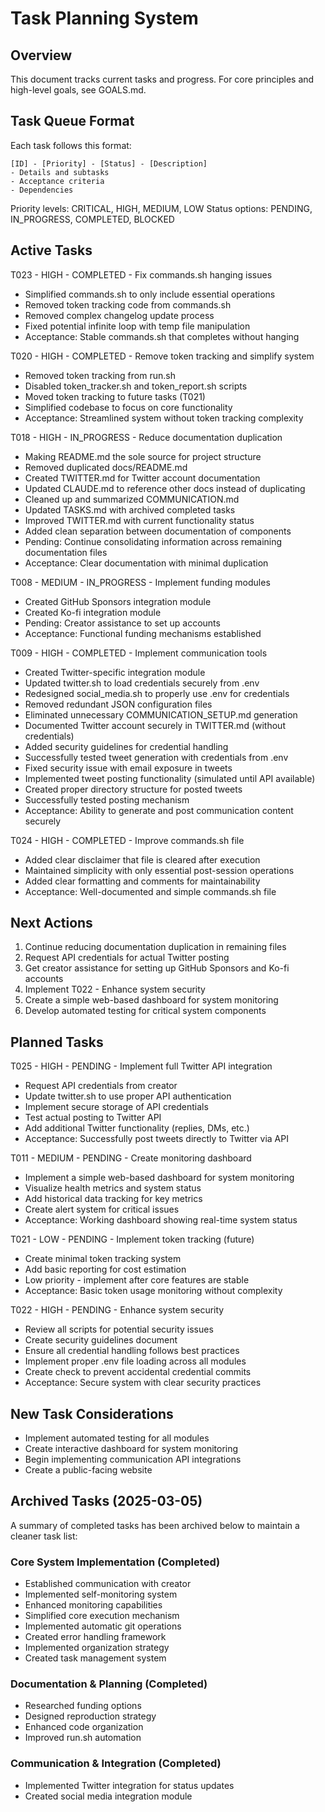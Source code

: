 # Task Planning System

## Overview
This document tracks current tasks and progress. For core principles and high-level goals, see GOALS.md.

## Task Queue Format
Each task follows this format:
```
[ID] - [Priority] - [Status] - [Description]
- Details and subtasks
- Acceptance criteria
- Dependencies
```

Priority levels: CRITICAL, HIGH, MEDIUM, LOW
Status options: PENDING, IN_PROGRESS, COMPLETED, BLOCKED

## Active Tasks

T023 - HIGH - COMPLETED - Fix commands.sh hanging issues
- Simplified commands.sh to only include essential operations
- Removed token tracking code from commands.sh
- Removed complex changelog update process
- Fixed potential infinite loop with temp file manipulation
- Acceptance: Stable commands.sh that completes without hanging

T020 - HIGH - COMPLETED - Remove token tracking and simplify system
- Removed token tracking from run.sh
- Disabled token_tracker.sh and token_report.sh scripts
- Moved token tracking to future tasks (T021)
- Simplified codebase to focus on core functionality
- Acceptance: Streamlined system without token tracking complexity

T018 - HIGH - IN_PROGRESS - Reduce documentation duplication
- Making README.md the sole source for project structure
- Removed duplicated docs/README.md
- Created TWITTER.md for Twitter account documentation
- Updated CLAUDE.md to reference other docs instead of duplicating
- Cleaned up and summarized COMMUNICATION.md
- Updated TASKS.md with archived completed tasks
- Improved TWITTER.md with current functionality status
- Added clean separation between documentation of components
- Pending: Continue consolidating information across remaining documentation files
- Acceptance: Clear documentation with minimal duplication

T008 - MEDIUM - IN_PROGRESS - Implement funding modules
- Created GitHub Sponsors integration module
- Created Ko-fi integration module
- Pending: Creator assistance to set up accounts
- Acceptance: Functional funding mechanisms established

T009 - HIGH - COMPLETED - Implement communication tools
- Created Twitter-specific integration module
- Updated twitter.sh to load credentials securely from .env
- Redesigned social_media.sh to properly use .env for credentials
- Removed redundant JSON configuration files
- Eliminated unnecessary COMMUNICATION_SETUP.md generation
- Documented Twitter account securely in TWITTER.md (without credentials)
- Added security guidelines for credential handling
- Successfully tested tweet generation with credentials from .env
- Fixed security issue with email exposure in tweets
- Implemented tweet posting functionality (simulated until API available)
- Created proper directory structure for posted tweets
- Successfully tested posting mechanism
- Acceptance: Ability to generate and post communication content securely

T024 - HIGH - COMPLETED - Improve commands.sh file
- Added clear disclaimer that file is cleared after execution
- Maintained simplicity with only essential post-session operations
- Added clear formatting and comments for maintainability
- Acceptance: Well-documented and simple commands.sh file

## Next Actions
1. Continue reducing documentation duplication in remaining files
2. Request API credentials for actual Twitter posting
3. Get creator assistance for setting up GitHub Sponsors and Ko-fi accounts
4. Implement T022 - Enhance system security
5. Create a simple web-based dashboard for system monitoring
6. Develop automated testing for critical system components

## Planned Tasks

T025 - HIGH - PENDING - Implement full Twitter API integration
- Request API credentials from creator
- Update twitter.sh to use proper API authentication
- Implement secure storage of API credentials
- Test actual posting to Twitter API
- Add additional Twitter functionality (replies, DMs, etc.)
- Acceptance: Successfully post tweets directly to Twitter via API

T011 - MEDIUM - PENDING - Create monitoring dashboard
- Implement a simple web-based dashboard for system monitoring
- Visualize health metrics and system status
- Add historical data tracking for key metrics
- Create alert system for critical issues
- Acceptance: Working dashboard showing real-time system status

T021 - LOW - PENDING - Implement token tracking (future)
- Create minimal token tracking system
- Add basic reporting for cost estimation
- Low priority - implement after core features are stable
- Acceptance: Basic token usage monitoring without complexity

T022 - HIGH - PENDING - Enhance system security
- Review all scripts for potential security issues
- Create security guidelines document
- Ensure all credential handling follows best practices
- Implement proper .env file loading across all modules
- Create check to prevent accidental credential commits
- Acceptance: Secure system with clear security practices

## New Task Considerations
- Implement automated testing for all modules
- Create interactive dashboard for system monitoring
- Begin implementing communication API integrations
- Create a public-facing website

## Archived Tasks (2025-03-05)

A summary of completed tasks has been archived below to maintain a cleaner task list:

### Core System Implementation (Completed)
- Established communication with creator
- Implemented self-monitoring system
- Enhanced monitoring capabilities
- Simplified core execution mechanism
- Implemented automatic git operations
- Created error handling framework
- Implemented organization strategy
- Created task management system

### Documentation & Planning (Completed)
- Researched funding options
- Designed reproduction strategy
- Enhanced code organization
- Improved run.sh automation

### Communication & Integration (Completed)
- Implemented Twitter integration for status updates
- Created social media integration module